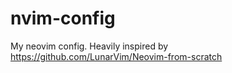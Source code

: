 # nvim-config
My neovim config. Heavily inspired by https://github.com/LunarVim/Neovim-from-scratch
